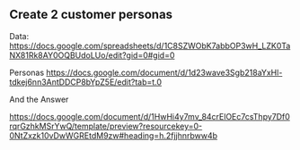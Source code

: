 ## Create 2 customer personas

Data:
https://docs.google.com/spreadsheets/d/1C8SZWObK7abbOP3wH_LZK0TaNX81Rk8AY0OQBUdoLUo/edit?gid=0#gid=0

Personas
https://docs.google.com/document/d/1d23wave3Sgb218aYxHl-tdkej6nn3AntDDCP8bYpZ5E/edit?tab=t.0


And the Answer

https://docs.google.com/document/d/1HwHi4y7mv_84crElOEc7csThpy7Df0rqrGzhkMSrYwQ/template/preview?resourcekey=0-0NtZxzk10vDwWGREtdM9zw#heading=h.2fjjhnrbww4b
